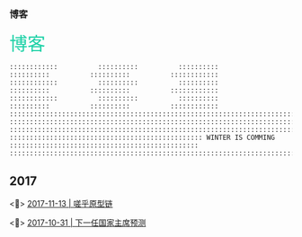 ### 博客

<font color=#1cd1a6 size=6 face="Consolas">博客</font>

```
::::::::::::          ::::::::::          ::::::::::          ::::::::::          ::::::::::          ::::::::::::
::::::::::::          ::::::::::          ::::::::::          ::::::::::          ::::::::::          ::::::::::::
::::::::::::          ::::::::::          ::::::::::          ::::::::::          ::::::::::          ::::::::::::
::::::::::::::::::::::::::::::::::::::::::::::::::::::::::::::::::::::::::::::::::::::::::::::::::::::::::::::::::
::::::::::::::::::::::::::::::::::::::::::::::::::::::::::::::::::::::::::::::::::::::::::::::::::::::::::::::::::
::::::::::::::::::::::::::::::::::::::::::::::::::::::::::::::::::::::::::::::::::::::::::::::::::::::::::::::::::
:::::::::::::::::::::::::::::::::::::::::::::::: WINTER IS COMMING :::::::::::::::::::::::::::::::::::::::::::::::
::::::::::::::::::::::::::::::::::::::::::::::::::::::::::::::::::::::::::::::::::::::::::::::::::::::::::::::::::
```

## 2017

<:snake:> [2017-11-13 | 嗟乎原型链](https://github.com/veedrin/blog/issues/2)

<:turtle:> [2017-10-31 | 下一任国家主席预测](https://github.com/veedrin/blog/issues/1)
